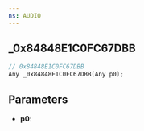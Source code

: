 ```yaml
---
ns: AUDIO
---
```

## _0x84848E1C0FC67DBB

```c
// 0x84848E1C0FC67DBB
Any _0x84848E1C0FC67DBB(Any p0);
```

## Parameters
* **p0**:
